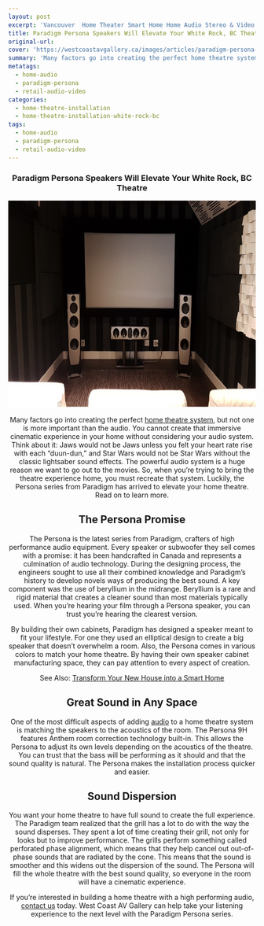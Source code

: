 ```yaml
---
layout: post
excerpt: 'Vancouver  Home Theater Smart Home Home Audio Stereo & Video Integration Automation - Paradigm Sonos Martin Logan Control 4 Denon Marantz Cambridge Definitive Technology JVC Projectors Crestron Anthem Amplifier'
title: Paradigm Persona Speakers Will Elevate Your White Rock, BC Theatre
original-url:
cover: 'https://westcoastavgallery.ca/images/articles/paradigm-persona-blog.png'
summary: 'Many factors go into creating the perfect home theatre system, but not one is more important than the audio. You cannot create that immersive cinematic experience in your home without considering your audio system. Think about it: Jaws would not be Jaws unless you felt your heart rate rise with each “duun-dun,” and Star Wars would not be Star Wars without the classic lightsaber sound effects. The powerful audio system is a huge reason we want to go out to the movies. So, when you’re trying to bring the theatre experience home, you must recreate that system. Luckily, the Persona series from Paradigm has arrived to elevate your home theatre. Read on to learn more.'
metatags:
  - home-audio
  - paradigm-persona
  - retail-audio-video
categories:
  - home-theatre-installation
  - home-theatre-installation-white-rock-bc
tags:
  - home-audio
  - paradigm-persona
  - retail-audio-video
---
```

<div class="post-body entry-content" id="post-body-4174872115541856377" itemprop="description articleBody">
  <div style="text-align: center;">
    <h3>Paradigm Persona Speakers Will Elevate Your White Rock, BC Theatre</h3>
    <img alt="" width="630" height="420" src="/images/articles/paradigm-persona-blog.png" />
    <p>Many factors go into creating the perfect <a href="https://westcoastavgallery.ca/services/residential#home-theater">home theatre system</a>, but not one is more important than the audio. You cannot create that immersive cinematic experience in your home without considering your audio system. Think about it: Jaws would not be Jaws unless you felt your heart rate rise with each “duun-dun,” and Star Wars would not be Star Wars without the classic lightsaber sound effects. The powerful audio system is a huge reason we want to go out to the movies. So, when you’re trying to bring the theatre experience home, you must recreate that system. Luckily, the Persona series from Paradigm has arrived to elevate your home theatre. Read on to learn more.</p>
    <h2>The Persona Promise</h2>
    <p>The Persona is the latest series from Paradigm, crafters of high performance audio equipment. Every speaker or subwoofer they sell comes with a promise: it has been handcrafted in Canada and represents a culmination of audio technology. During the designing process, the engineers sought to use all their combined knowledge and Paradigm’s history to develop novels ways of producing the best sound. A key component was the use of beryllium in the midrange. Beryllium is a rare and rigid material that creates a cleaner sound than most materials typically used. When you’re hearing your film through a Persona speaker, you can trust you’re hearing the clearest version. </p>
    <p>By building their own cabinets, Paradigm has designed a speaker meant to fit your lifestyle. For one they used an elliptical design to create a big speaker that doesn’t overwhelm a room. Also, the Persona comes in various colors to match your home theatre. By having their own speaker cabinet manufacturing space, they can pay attention to every aspect of creation.</p>
    <p>See Also: <a href="https://westcoastavgallery.ca/transform-your-new-house-into-a-smart-home-with-control4/">Transform Your New House into a Smart Home</a> </p>
    <h2>Great Sound in Any Space</h2>
    <p>One of the most difficult aspects of adding <a href="https://westcoastavgallery.ca/services/residential#audio-distribution">audio</a> to a home theatre system is matching the speakers to the acoustics of the room. The Persona 9H features Anthem room correction technology built-in. This allows the Persona to adjust its own levels depending on the acoustics of the theatre. You can trust that the bass will be performing as it should and that the sound quality is natural. The Persona makes the installation process quicker and easier.
  </p>
  <h2>Sound Dispersion </h2>
  <p>You want your home theatre to have full sound to create the full experience. The Paradigm team realized that the grill has a lot to do with the way the sound disperses. They spent a lot of time creating their grill, not only for looks but to improve performance. The grills perform something called perforated phase alignment, which means that they help cancel out out-of-phase sounds that are radiated by the cone. This means that the sound is smoother and this widens out the dispersion of the sound. The Persona will fill the whole theatre with the best sound quality, so everyone in the room will have a cinematic experience. </p>
  <p>If you’re interested in building a home theatre with a high performing audio, <a href="https://westcoastavgallery.ca/contact">contact us</a> today. West Coast AV Gallery can help take your listening experience to the next level with the Paradigm Persona series.</p>
</div>
</div>
